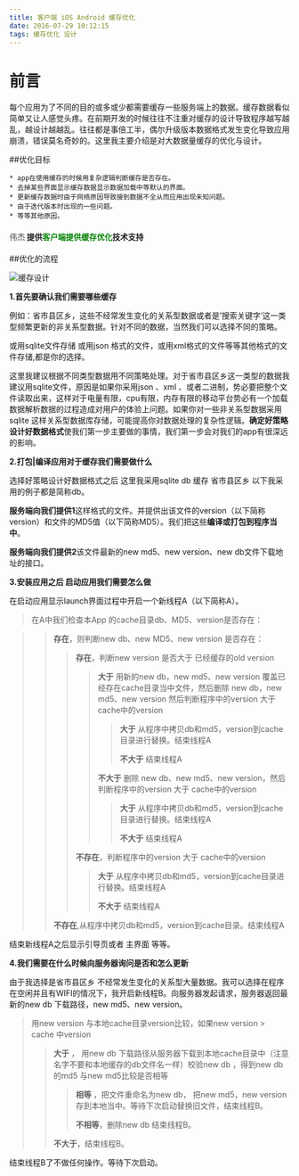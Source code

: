 ```yaml
---
title: 客户端 iOS Android 缓存优化
date: 2016-07-29 10:12:15
tags: 缓存优化 设计
---
```


# 前言

每个应用为了不同的目的或多或少都需要缓存一些服务端上的数据。缓存数据看似简单又让人感觉头疼。在前期开发的时候往往不注重对缓存的设计导致程序越写越乱，越设计越越乱。往往都是事倍工半，偶尔升级版本数据格式发生变化导致应用崩溃，错误莫名奇妙的。这里我主要介绍是对大数据量缓存的优化与设计。 

##优化目标

	* app在使用缓存的时候用复杂逻辑判断缓存是否存在。
	* 去掉某些界面显示缓存数据显示数据加载中等默认的界面。
	* 更新缓存数据时由于网络原因导致接到数据不全从而应用出现未知问题。
	* 由于迭代版本时出现的一些问题。
	* 等等其他原因。
	
#### <font color="gray">伟杰</font> 提供<font color="green">客户端提供缓存优化</font>技术支持

<!-- more -->

##优化的流程

![缓存设计](/images/article/wjie-cache/客户端缓存优化.png)

**1.首先要确认我们需要哪些缓存**

例如：省市县区乡，这些不经常发生变化的关系型数据或者是’搜索关键字‘这一类型频繁更新的非关系型数据。针对不同的数据，当然我们可以选择不同的策略。

或用sqlite文件存储 或用json 格式的文件，或用xml格式的文件等等其他格式的文件存储,都是你的选择。

这里我建议根据不同类型数据用不同策略处理。对于省市县区乡这一类型的数据我建议用sqlite文件，原因是如果你采用json 、xml 、或者二进制，势必要把整个文件读取出来，这样对于电量有限，cpu有限，内存有限的移动平台势必有一个加载数据解析数据的过程造成对用户的体验上问题。如果你对一些非关系型数据采用sqlite 这样关系型数据库存储，可能提高你对数据处理的复杂性逻辑。**确定好策略设计好数据格式**使我们第一步主要做的事情，我们第一步会对我们的app有很深远的影响。

**2.打包|编译应用对于缓存我们需要做什么**

选择好策略设计好数据格式之后 这里我采用sqlite db 缓存 省市县区乡 以下我采用的例子都是简称db。 

**服务端向我们提供1**这样格式的文件。并提供出该文件的version（以下简称version）和文件的MD5值（以下简称MD5）。我们把这些**编译或打包到程序当中**。

**服务端向我们提供2**该文件最新的new md5、new version、new db文件下载地址的接口。

**3.安装应用之后 启动应用我们需要怎么做**

在启动应用显示launch界面过程中开启一个新线程A（以下简称A）。

>在A中我们检查本App 的cache目录db、MD5、version是否存在：

> > **存在**，则判断new db、new MD5、new version 是否存在：
> > 
> > > **存在**，判断new version 是否大于 已经缓存的old version
> > > 
> > > > **大于** 用新的new db，new md5、new version 覆盖已经存在cache目录当中文件，然后删除 new db，new md5、new version 然后判断程序中的version 大于 cache中的version
> > > > 
> > > > > **大于** 从程序中拷贝db和md5，version到cache目录进行替换。结束线程A
> > > > > 
> > > > > **不大于** 结束线程A
> > > > 
> > > > **不大于** 删除 new db、new md5、new version，然后判断程序中的version 大于 cache中的version
> > > > 
> > > > > **大于** 从程序中拷贝db和md5，version到cache目录进行替换。结束线程A
> > > > > 
> > > > > **不大于** 结束线程A
> > > 
> > > **不存在**，判断程序中的version 大于 cache中的version
> > > 
> > > > **大于** 从程序中拷贝db和md5，version到cache目录进行替换。结束线程A
> > > > 
> > > > **不大于** 结束线程A
> > 
> > **不存在**,从程序中拷贝db和md5，version到cache目录。结束线程A

结束新线程A之后显示引导页或者 主界面 等等。

**4.我们需要在什么时候向服务器询问是否和怎么更新**

由于我选择是省市县区乡 不经常发生变化的关系型大量数据。我可以选择在程序在空闲并且有WIFI的情况下，我开启新线程B。向服务器发起请求，服务器返回最新的new db 下载路径，new md5、new version。

> 用new version 与本地cache目录version比较，如果new version > cache 中version
> 
> > **大于** ， 用new db 下载路径从服务器下载到本地cache目录中（注意名字不要和本地缓存的db文件名一样）校验new db ，得到new db 的md5 与new md5比较是否相等
> > 
> > > **相等** ，把文件重命名为new db，
把new md5，new version 存到本地当中。等待下次启动替换旧文件，结束线程B。
> > > 
> > > **不相等**，删除new db 结束线程B。
> > 
> > **不大于**，结束线程B。
> > 
结束线程B了不做任何操作。等待下次启动。
























